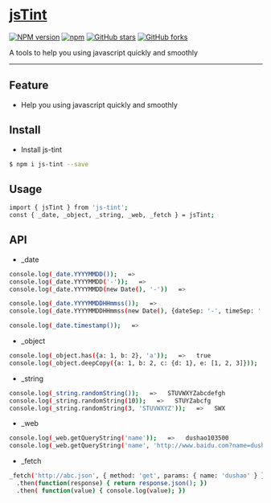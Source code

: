 # [jsTint](https://github.com/dushao103500/js-tint)
[![NPM version](https://img.shields.io/npm/v/js-tint.svg?style=flat)](https://npmjs.org/package/js-tint)
[![npm](https://img.shields.io/npm/dt/js-tint.svg)]()
[![GitHub stars](https://img.shields.io/github/stars/dushao103500/js-tint.svg?style=social&label=Star)]()
[![GitHub forks](https://img.shields.io/github/forks/dushao103500/js-tint.svg?style=social&label=Fork)]()

A tools to help you using javascript quickly and smoothly

----

## Feature

- Help you using javascript quickly and smoothly


## Install

- Install js-tint

```bash
$ npm i js-tint --save
```

## Usage
```bash
import { jsTint } from 'js-tint';
const { _date, _object, _string, _web, _fetch } = jsTint;
```

## API

- _date

```bash
console.log(_date.YYYYMMDD());   =>   
console.log(_date.YYYYMMDD('-'));   =>   
console.log(_date.YYYYMMDD(new Date(), '-'))   =>   

console.log(_date.YYYYMMDDHHmmss());   =>   
console.log(_date.YYYYMMDDHHmmss(new Date(), {dateSep: '-', timeSep: ':'}));   =>   

console.log(_date.timestamp());   =>   
```

- _object

```bash
console.log(_object.has({a: 1, b: 2}, 'a'));   =>   true
console.log(_object.deepCopy({a: 1, b: 2, c: {d: 1}, e: [1, 2, 3]}));   =>   {a: 1, b: 2, c: {d: 1}, e: [1, 2, 3]}
```

- _string

```bash
console.log(_string.randomString());   =>   STUVWXYZabcdefgh
console.log(_string.randomString(10));   =>   STUYZabcfg
console.log(_string.randomString(3, 'STUVWXYZ'));   =>   SWX
```

- _web

```bash
console.log(_web.getQueryString('name'));   =>   dushao103500
console.log(_web.getQueryString('name', 'http://www.baidu.com?name=dushao&password=12345'));   =>   dushao
```

- _fetch

```bash
_fetch('http://abc.json', { method: 'get', params: { name: 'dushao' } })
  .then(function(response) { return response.json(); })
  .then( function(value) { console.log(value); })


```
